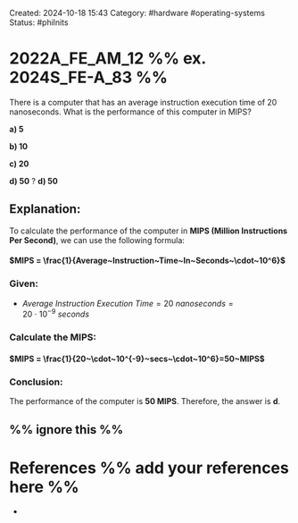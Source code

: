 Created: 2024-10-18 15:43
Category: #hardware #operating-systems 
Status: #philnits


# 2022A_FE_AM_12 %% ex. 2024S_FE-A_83 %%

There is a computer that has an average instruction execution time of 20 nanoseconds. What is the performance of this computer in MIPS?

**a) 5**

**b) 10**

**c) 20**

**d) 50**
? 
**d) 50**
## **Explanation:**
To calculate the performance of the computer in **MIPS (Million Instructions Per Second)**, we can use the following formula:
#### $MIPS = \frac{1}{Average~Instruction~Time~In~Seconds~\cdot~10^6}$
### **Given:**
- $Average~Instruction~Execution~Time=20~nanoseconds=20~\cdot~10^{-9}~seconds$

### **Calculate the MIPS:**
#### $MIPS = \frac{1}{20~\cdot~10^{-9}~secs~\cdot~10^6}=50~MIPS$
### **Conclusion:**
The performance of the computer is **50 MIPS**. Therefore, the answer is **d**.



%% ignore this %%
---









# References %% add your references here %%
- 